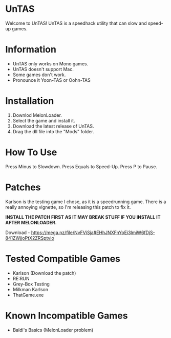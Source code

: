 # UnTAS

Welcome to UnTAS! UnTAS is a speedhack utility that can slow and speed-up games.

# Information

- UnTAS only works on Mono games.
- UnTAS doesn't support Mac.
- Some games don't work.
- Pronounce it Yoon-TAS or Oohn-TAS

# Installation

1. Downlod MelonLoader.
2. Select the game and install it.
3. Download the latest release of UnTAS.
4. Drag the dll file into the "Mods" folder.

# How To Use

Press Minus to Slowdown.
Press Equals to Speed-Up.
Press P to Pause.

# Patches

Karlson is the testing game I chose, as it is a speedrunning game. There is a really annoying vignette, so I'm releasing this patch to fix it.

**INSTALL THE PATCH FIRST AS IT MAY BREAK STUFF IF YOU INSTALL IT AFTER MELONLOADER.**

Download - https://mega.nz/file/NvFViSja#EHhJNXFnYoEi3lmiW6fDjS-841ZWjjoPtX2ZRSptvio

# Tested Compatible Games

- Karlson (Download the patch)
- RE:RUN
- Grey-Box Testing
- Milkman Karlson
- ThatGame.exe

# Known Incompatible Games

- Baldi's Basics (MelonLoader problem)
